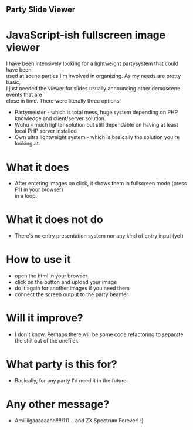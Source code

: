 ## Party Slide Viewer
# JavaScript-ish fullscreen image viewer

I have been intensively looking for a lightweight partysystem that could have been  
used at scene parties I'm involved in organizing. As my needs are pretty basic,  
I just needed the viewer for slides usually announcing other demoscene events that are  
close in time. There were literally three options:

- Partymeister - which is total mess, huge system depending on PHP knowledge and client/server solution.
- Wuhu - much lighter solution but still dependable on having at least local PHP server installed
- Own ultra lightweight system - which is basically the solution you're looking at. 

# What it does
- After entering images on click, it shows them in fullscreen mode (press F11 in your browser)  
in a loop.

# What it does not do
- There's no entry presentation system nor any kind of entry input (yet)

# How to use it
- open the html in your browser
- click on the button and upload your image
- do it again for another images if you need them
- connect the screen output to the party beamer

# Will it improve?
- I don't know. Perhaps there will be some code refactoring to separate the shit out of the onefiler.

# What party is this for?
- Basically, for any party I'd need it in the future.

# Any other message?
- Amiiiiigaaaaaahh!!!!!111 .. and ZX Spectrum Forever! :)
 
